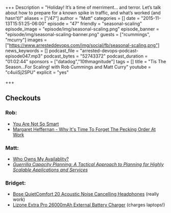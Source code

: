 +++
Description = "Holiday! It’s a time of merriment… and terror. Let’s talk about how to prepare for a known spike in traffic, and what’s worked (and hasn’t)!"
aliases = ["/47"]
author = "Matt"
categories = []
date = "2015-11-13T15:51:25-06:00"
episode = "47"
friendly = "seasonal-scaling"
episode_image = "episode/img/seasonal-scaling.png"
episode_banner = "episode/img/seasonal-scaling-banner.png"
guests = ["rcummings", "mcurry"]
images = ["https://www.arresteddevops.com/img/social/fb/seasonal-scaling.png"]
news_keywords = []
podcast_file = "arrested-devops-podcast-episode047.mp3"
podcast_bytes = "52743372"
podcast_duration = "01:02:44"
sponsors = ["datadog","10thmagnitude"]
tags = []
title = "Tis The Season...For Scaling! with Rob Cummings and Matt Curry"
youtube = "c4uiiSj2SPU"
explicit = "yes"

+++

## Checkouts

### Rob:
- [You Are Not So Smart](http://youarenotsosmart.com/)
- [Margaret Heffernan - Why It's Time To Forget The Pecking Order At Work](https://www.ted.com/talks/margaret_heffernan_why_it_s_time_to_forget_the_pecking_order_at_work?language=en)

### Matt:
- [Who Owns My Availablity?](http://whoownsmyavailability.com/)
- *[Guerrilla Capacity Planning: A Tactical Approach to Planning for Highly Scalable Applications and Services](http://www.amazon.com/Guerrilla-Capacity-Planning-Tactical-Applications/dp/3540261389)*

### Bridget:
- [Bose QuietComfort 20 Acoustic Noise Cancelling Headphones](http://www.amazon.com/gp/product/B00X9KVLOM) (really work)
- [Lizone Extra Pro 26000mAh External Battery Charger](http://www.amazon.com/gp/product/B00HLDSMH2) (charges laptops!)
